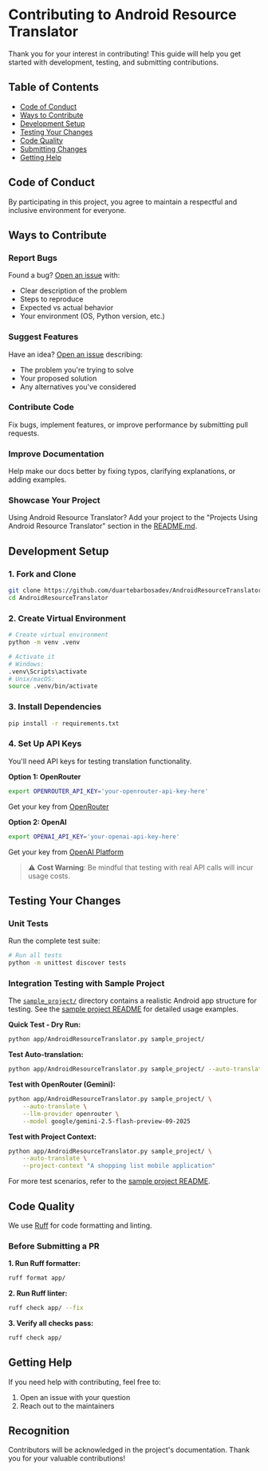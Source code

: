 # Contributing to Android Resource Translator

Thank you for your interest in contributing! This guide will help you get started with development, testing, and submitting contributions.

## Table of Contents

- [Code of Conduct](#code-of-conduct)
- [Ways to Contribute](#ways-to-contribute)
- [Development Setup](#development-setup)
- [Testing Your Changes](#testing-your-changes)
- [Code Quality](#code-quality)
- [Submitting Changes](#submitting-changes)
- [Getting Help](#getting-help)

## Code of Conduct

By participating in this project, you agree to maintain a respectful and inclusive environment for everyone.

## Ways to Contribute

### Report Bugs
Found a bug? [Open an issue](https://github.com/duartebarbosadev/AndroidResourceTranslator/issues/new) with:
- Clear description of the problem
- Steps to reproduce
- Expected vs actual behavior
- Your environment (OS, Python version, etc.)

### Suggest Features
Have an idea? [Open an issue](https://github.com/duartebarbosadev/AndroidResourceTranslator/issues/new) describing:
- The problem you're trying to solve
- Your proposed solution
- Any alternatives you've considered

### Contribute Code
Fix bugs, implement features, or improve performance by submitting pull requests.

### Improve Documentation
Help make our docs better by fixing typos, clarifying explanations, or adding examples.

### Showcase Your Project
Using Android Resource Translator? Add your project to the "Projects Using Android Resource Translator" section in the [README.md](../README.md).

## Development Setup

### 1. Fork and Clone

```bash
git clone https://github.com/duartebarbosadev/AndroidResourceTranslator.git
cd AndroidResourceTranslator
```

### 2. Create Virtual Environment

```bash
# Create virtual environment
python -m venv .venv

# Activate it
# Windows:
.venv\Scripts\activate
# Unix/macOS:
source .venv/bin/activate
```

### 3. Install Dependencies

```bash
pip install -r requirements.txt
```

### 4. Set Up API Keys

You'll need API keys for testing translation functionality.

**Option 1: OpenRouter**
```bash
export OPENROUTER_API_KEY='your-openrouter-api-key-here'
```
Get your key from [OpenRouter](https://openrouter.ai/keys)

**Option 2: OpenAI**
```bash
export OPENAI_API_KEY='your-openai-api-key-here'
```
Get your key from [OpenAI Platform](https://platform.openai.com/)

> ⚠️ **Cost Warning**: Be mindful that testing with real API calls will incur usage costs.

## Testing Your Changes

### Unit Tests

Run the complete test suite:

```bash
# Run all tests
python -m unittest discover tests
```

### Integration Testing with Sample Project

The [`sample_project/`](../sample_project/) directory contains a realistic Android app structure for testing. See the [sample project README](../sample_project/README.md) for detailed usage examples.

**Quick Test - Dry Run:**
```bash
python app/AndroidResourceTranslator.py sample_project/
```

**Test Auto-translation:**
```bash
python app/AndroidResourceTranslator.py sample_project/ --auto-translate
```

**Test with OpenRouter (Gemini):**
```bash
python app/AndroidResourceTranslator.py sample_project/ \
    --auto-translate \
    --llm-provider openrouter \
    --model google/gemini-2.5-flash-preview-09-2025
```

**Test with Project Context:**
```bash
python app/AndroidResourceTranslator.py sample_project/ \
    --auto-translate \
    --project-context "A shopping list mobile application"
```

For more test scenarios, refer to the [sample project README](../sample_project/README.md).

## Code Quality

We use [Ruff](https://docs.astral.sh/ruff/) for code formatting and linting.

### Before Submitting a PR

**1. Run Ruff formatter:**
```bash
ruff format app/
```

**2. Run Ruff linter:**
```bash
ruff check app/ --fix
```

**3. Verify all checks pass:**
```bash
ruff check app/
```

## Getting Help

If you need help with contributing, feel free to:

1. Open an issue with your question
2. Reach out to the maintainers

## Recognition

Contributors will be acknowledged in the project's documentation. 
Thank you for your valuable contributions!
